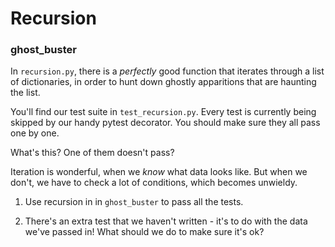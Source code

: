 # Recursion

### ghost_buster

In `recursion.py`, there is a _perfectly_ good function that iterates through a list of dictionaries, in order to hunt down ghostly apparitions that are haunting the list.

You'll find our test suite in `test_recursion.py`. Every test is currently being skipped by our handy pytest decorator. You should make sure they all pass one by one.

What's this? One of them doesn't pass?

Iteration is wonderful, when we _know_ what data looks like. But when we don't, we have to check a lot of conditions, which becomes unwieldy.

1. Use recursion in in `ghost_buster` to pass all the tests.

2. There's an extra test that we haven't written - it's to do with the data we've passed in! What should we do to make sure it's ok? 